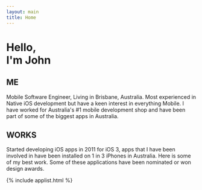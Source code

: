 ```yaml
---
layout: main
title: Home
---
```


<h1 id="hello">Hello, <br />I'm John</h1>


## ME
Mobile Software Engineer, Living in Brisbane, Australia.
Most experienced in Native iOS development but have a keen interest in everything Mobile.
I have worked for Australia's #1 mobile development shop and have been part of
some of the biggest apps in Australia.

## WORKS

Started developing iOS apps in 2011 for iOS 3, apps that I have been involved in
have been installed on 1 in 3 iPhones in Australia. Here is some of my best work.
Some of these applications have been nominated or won design awards.

{% include applist.html %}
